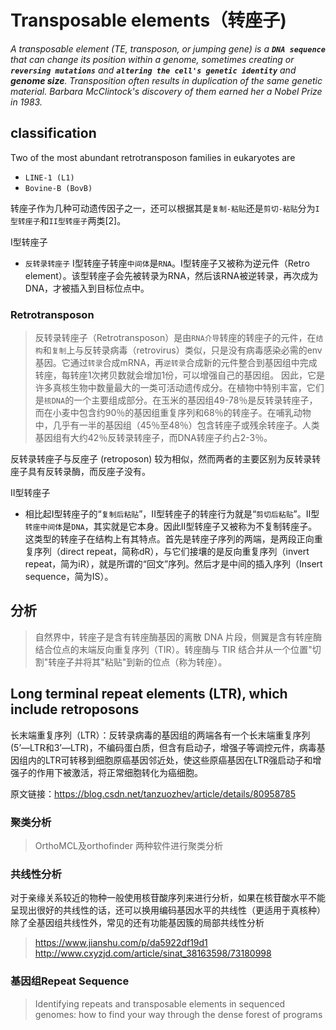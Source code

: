 # Transposable elements（转座子)
*A transposable element (TE, transposon, or jumping gene) is a **`DNA sequence`** that can change its position within a genome, sometimes creating or **`reversing mutations`** and **`altering the cell's genetic identity`** and **genome size**.
Transposition often results in duplication of the same genetic material. Barbara McClintock's discovery of them earned her a Nobel Prize in 1983.*


## classification
Two of the most abundant retrotransposon families in eukaryotes are
-   `LINE-1 (L1)`
-   `Bovine-B (BovB) `

转座子作为几种可动遗传因子之一，还可以根据其是`复制-粘贴`还是`剪切-粘贴`分为`I型转座子`和`II型转座子`两类[2]。

I型转座子

-   `反转录转座子`
    I型转座子转座`中间体`是`RNA`。I型转座子又被称为逆元件（Retro element）。该型转座子会先被转录为RNA，然后该RNA被逆转录，再次成为DNA，才被插入到目标位点中。

### Retrotransposon
>反转录转座子（Retrotransposon）是由`RNA介导`转座的转座子的元件，在`结构`和`复制`上与反转录病毒（retrovirus）类似，只是没有病毒感染必需的env基因。它通过`转录`合成mRNA，再`逆转录`合成新的元件整合到基因组中完成转座，每转座1次拷贝数就会增加1份，可以增强自己的基因组。
>因此，它是许多真核生物中数量最大的一类可活动遗传成分。在植物中特别丰富，它们是`核DNA`的一个主要组成部分。在玉米的基因组49-78％是反转录转座子，而在小麦中包含约90％的基因组重复序列和68％的转座子。在哺乳动物中，几乎有一半的基因组（45％至48％）包含转座子或残余转座子。人类基因组有大约42％反转录转座子，而DNA转座子约占2-3％。

反转录转座子与反座子 (retroposon) 较为相似，然而两者的主要区别为反转录转座子具有反转录酶，而反座子没有。

II型转座子

-   相比起I型转座子的“`复制后粘贴`”，II型转座子的转座行为就是“`剪切后粘贴`”。II型`转座中间体`是`DNA`，其实就是它本身。因此II型转座子又被称为不复制转座子。这类型的转座子在结构上有其特点。首先是转座子序列的两端，是两段正向重复序列（direct repeat，简称dR），与它们接壤的是反向重复序列（invert repeat，简为iR），就是所谓的“回文”序列。然后才是中间的插入序列（Insert sequence，简为IS）。

## 分析
>自然界中，转座子是含有转座酶基因的离散 DNA 片段，侧翼是含有转座酶结合位点的末端反向重复序列（TIR）。转座酶与 TIR 结合并从一个位置"切割"转座子并将其"粘贴"到新的位点（称为转座）。

## Long terminal repeat elements (LTR), which include retroposons
长末端重复序列（LTR）：反转录病毒的基因组的两端各有一个长末端重复序列(5’—LTR和3’—LTR)，不编码蛋白质，但含有启动子，增强子等调控元件，病毒基因组内的LTR可转移到细胞原癌基因邻近处，使这些原癌基因在LTR强启动子和增强子的作用下被激活，将正常细胞转化为癌细胞。

原文链接：https://blog.csdn.net/tanzuozhev/article/details/80958785

### 聚类分析
> OrthoMCL及orthofinder 两种软件进行聚类分析
### 共线性分析

对于亲缘关系较近的物种一般使用核苷酸序列来进行分析，如果在核苷酸水平不能呈现出很好的共线性的话，还可以换用编码基因水平的共线性（更适用于真核种）
除了全基因组共线性外，常见的还有功能基因簇的局部共线性分析
>https://www.jianshu.com/p/da5922df19d1
>http://www.cxyzjd.com/article/sinat_38163598/73180998

### 基因组Repeat Sequence
>Identifying repeats and transposable elements in sequenced genomes: how to find your way through the dense forest of programs
